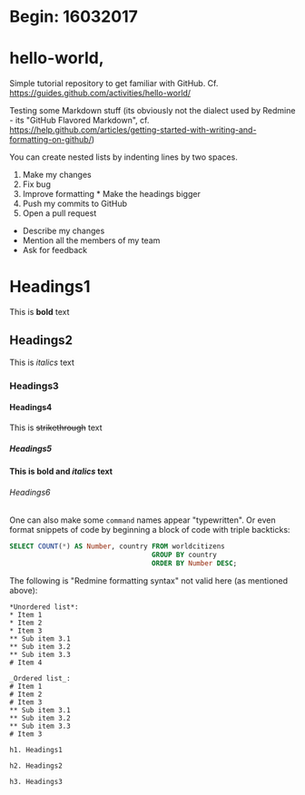 # Begin: 16032017
# hello-world, 
Simple tutorial repository to get familiar with GitHub.
Cf. https://guides.github.com/activities/hello-world/

Testing some Markdown stuff (its obviously not the dialect used by Redmine - its "GitHub Flavored Markdown", cf. https://help.github.com/articles/getting-started-with-writing-and-formatting-on-github/)

You can create nested lists by indenting lines by two spaces.

1. Make my changes
  1. Fix bug
  2. Improve formatting
    * Make the headings bigger
2. Push my commits to GitHub
3. Open a pull request
  * Describe my changes
  * Mention all the members of my team
  * Ask for feedback


# Headings1

This is **bold** text

## Headings2

This is *italics* text

### Headings3


#### Headings4

This is ~~strikethrough~~ text

##### Headings5

**This is bold and _italics_ text**

###### Headings6

One can also make some `command` names appear "typewritten".
Or even format snippets of code by beginning a block of code with triple backticks:

```sql
SELECT COUNT(*) AS Number, country FROM worldcitizens
                                   GROUP BY country
                                   ORDER BY Number DESC;
```

The following is "Redmine formatting syntax" not valid here (as mentioned above):
```
*Unordered list*:
* Item 1
* Item 2
* Item 3
** Sub item 3.1
** Sub item 3.2
** Sub item 3.3
# Item 4

_Ordered list_:
# Item 1
# Item 2
# Item 3
** Sub item 3.1
** Sub item 3.2
** Sub item 3.3
# Item 3

h1. Headings1

h2. Headings2

h3. Headings3
```
